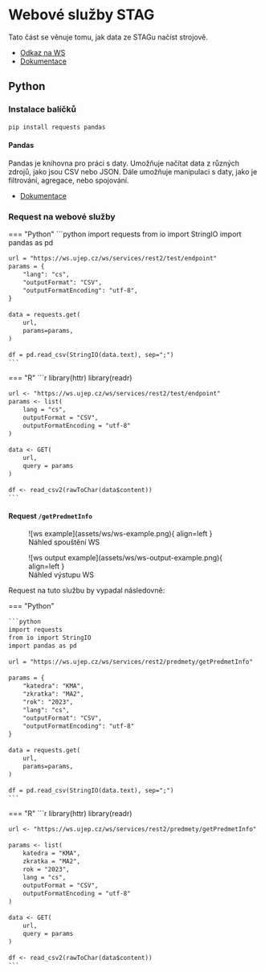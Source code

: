 # Webové služby STAG

Tato část se věnuje tomu, jak data ze STAGu načíst strojově.

- [Odkaz na WS](https://ws.ujep.cz/ws/web)
- [Dokumentace](https://is-stag.zcu.cz/napoveda/web-services/ws_ws.html)

## Python

### Instalace balíčků

```bash
pip install requests pandas
```

#### Pandas

Pandas je knihovna pro práci s daty. Umožňuje načítat data z různých zdrojů, jako jsou CSV nebo JSON. Dále umožňuje manipulaci s daty, jako je filtrování, agregace, nebo spojování.

- [Dokumentace](https://pandas.pydata.org/docs/)

### Request na webové služby

=== "Python"
    ```python
    import requests
    from io import StringIO
    import pandas as pd

    url = "https://ws.ujep.cz/ws/services/rest2/test/endpoint"
    params = {
        "lang": "cs",
        "outputFormat": "CSV",
        "outputFormatEncoding": "utf-8",
    }

    data = requests.get(
        url,
        params=params,
    )

    df = pd.read_csv(StringIO(data.text), sep=";")
    ```
=== "R"
    ```r
    library(httr)
    library(readr)

    url <- "https://ws.ujep.cz/ws/services/rest2/test/endpoint"
    params <- list(
        lang = "cs",
        outputFormat = "CSV",
        outputFormatEncoding = "utf-8"
    )

    data <- GET(
        url,
        query = params
    )

    df <- read_csv2(rawToChar(data$content))
    ```

#### Request `/getPredmetInfo`

<figure markdown="span">
  ![ws example](assets/ws/ws-example.png){ align=left }
  <figcaption>Náhled spouštění WS</figcaption>
</figure>

<figure markdown="span">
  ![ws output example](assets/ws/ws-output-example.png){ align=left }
  <figcaption>Náhled výstupu WS</figcaption>
</figure>

Request na tuto službu by vypadal následovně:

=== "Python"

    ```python
    import requests
    from io import StringIO
    import pandas as pd

    url = "https://ws.ujep.cz/ws/services/rest2/predmety/getPredmetInfo"

    params = {
        "katedra": "KMA",
        "zkratka": "MA2",
        "rok": "2023",
        "lang": "cs",
        "outputFormat": "CSV",
        "outputFormatEncoding": "utf-8"
    }

    data = requests.get(
        url,
        params=params,
    )

    df = pd.read_csv(StringIO(data.text), sep=";")
    ```
=== "R"
    ```r
    library(httr)
    library(readr)

    url <- "https://ws.ujep.cz/ws/services/rest2/predmety/getPredmetInfo"

    params <- list(
        katedra = "KMA",
        zkratka = "MA2",
        rok = "2023",
        lang = "cs",
        outputFormat = "CSV",
        outputFormatEncoding = "utf-8"
    )

    data <- GET(
        url,
        query = params
    )

    df <- read_csv2(rawToChar(data$content))
    ```
